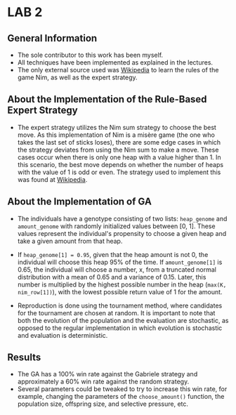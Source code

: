 # LAB 2

## General Information
- The sole contributor to this work has been myself.
- All techniques have been implemented as explained in the lectures.
- The only external source used was [Wikipedia](https://en.wikipedia.org/wiki/Nim) to learn the rules of the game Nim, as well as the expert strategy.

## About the Implementation of the Rule-Based Expert Strategy
- The expert strategy utilizes the Nim sum strategy to choose the best move. As this implementation of Nim is a misère game (the one who takes the last set of sticks loses), there are some edge cases in which the strategy deviates from using the Nim sum to make a move. These cases occur when there is only one heap with a value higher than 1. In this scenario, the best move depends on whether the number of heaps with the value of 1 is odd or even. The strategy used to implement this was found at [Wikipedia](https://en.wikipedia.org/wiki/Nim).

## About the Implementation of GA
- The individuals have a genotype consisting of two lists: `heap_genome` and `amount_genome` with randomly initialized values between [0, 1]. These values represent the individual's propensity to choose a given heap and take a given amount from that heap.

- If `heap_genome[1] = 0.95`, given that the heap amount is not 0, the individual will choose this heap 95% of the time. If `amount_genome[1]` is 0.65, the individual will choose a number, x, from a truncated normal distribution with a mean of 0.65 and a variance of 0.15. Later, this number is multiplied by the highest possible number in the heap (`max(K, nim_row[1])`), with the lowest possible return value of 1 for the amount.

- Reproduction is done using the tournament method, where candidates for the tournament are chosen at random. It is important to note that both the evolution of the population and the evaluation are stochastic, as opposed to the regular implementation in which evolution is stochastic and evaluation is deterministic.

## Results
- The GA has a 100% win rate against the Gabriele strategy and approximately a 60% win rate against the random strategy.
- Several parameters could be tweaked to try to increase this win rate, for example, changing the parameters of the `choose_amount()` function, the population size, offspring size, and selective pressure, etc.
